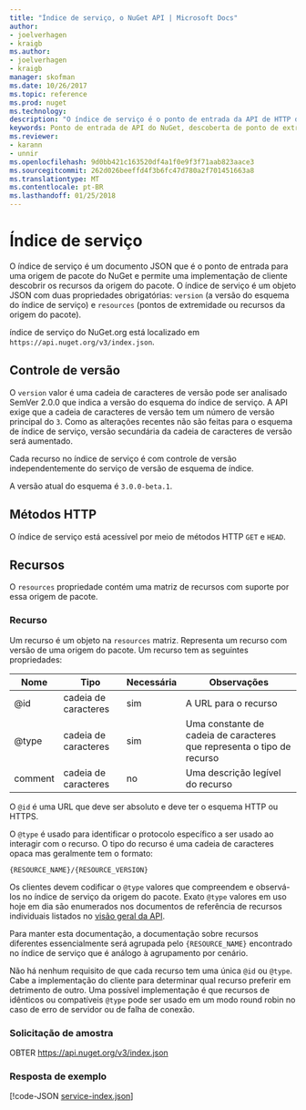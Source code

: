 ```yaml
---
title: "Índice de serviço, o NuGet API | Microsoft Docs"
author:
- joelverhagen
- kraigb
ms.author:
- joelverhagen
- kraigb
manager: skofman
ms.date: 10/26/2017
ms.topic: reference
ms.prod: nuget
ms.technology: 
description: "O índice de serviço é o ponto de entrada da API de HTTP do NuGet e enumera os recursos do servidor."
keywords: Ponto de entrada de API do NuGet, descoberta de ponto de extremidade NuGetA PI
ms.reviewer:
- karann
- unnir
ms.openlocfilehash: 9d0bb421c163520df4a1f0e9f3f71aab823aace3
ms.sourcegitcommit: 262d026beeffd4f3b6fc47d780a2f701451663a8
ms.translationtype: MT
ms.contentlocale: pt-BR
ms.lasthandoff: 01/25/2018
---
```

# <a name="service-index"></a>Índice de serviço

O índice de serviço é um documento JSON que é o ponto de entrada para uma origem de pacote do NuGet e permite uma implementação de cliente descobrir os recursos da origem do pacote. O índice de serviço é um objeto JSON com duas propriedades obrigatórias: `version` (a versão do esquema do índice de serviço) e `resources` (pontos de extremidade ou recursos da origem do pacote).

índice de serviço do NuGet.org está localizado em `https://api.nuget.org/v3/index.json`.

## <a name="versioning"></a>Controle de versão

O `version` valor é uma cadeia de caracteres de versão pode ser analisado SemVer 2.0.0 que indica a versão do esquema do índice de serviço.
A API exige que a cadeia de caracteres de versão tem um número de versão principal do `3`. Como as alterações recentes não são feitas para o esquema de índice de serviço, versão secundária da cadeia de caracteres de versão será aumentado.

Cada recurso no índice de serviço é com controle de versão independentemente do serviço de versão de esquema de índice.

A versão atual do esquema é `3.0.0-beta.1`.

## <a name="http-methods"></a>Métodos HTTP

O índice de serviço está acessível por meio de métodos HTTP `GET` e `HEAD`.

## <a name="resources"></a>Recursos

O `resources` propriedade contém uma matriz de recursos com suporte por essa origem de pacote.

### <a name="resource"></a>Recurso

Um recurso é um objeto na `resources` matriz. Representa um recurso com versão de uma origem do pacote. Um recurso tem as seguintes propriedades:

Nome          | Tipo   | Necessária | Observações
------------- | ------ | -------- | -----
@id           | cadeia de caracteres | sim      | A URL para o recurso
@type         | cadeia de caracteres | sim      | Uma constante de cadeia de caracteres que representa o tipo de recurso
comment       | cadeia de caracteres | no       | Uma descrição legível do recurso

O `@id` é uma URL que deve ser absoluto e deve ter o esquema HTTP ou HTTPS.

O `@type` é usado para identificar o protocolo específico a ser usado ao interagir com o recurso. O tipo do recurso é uma cadeia de caracteres opaca mas geralmente tem o formato:

    {RESOURCE_NAME}/{RESOURCE_VERSION}

Os clientes devem codificar o `@type` valores que compreendem e observá-los no índice de serviço da origem do pacote. Exato `@type` valores em uso hoje em dia são enumerados nos documentos de referência de recursos individuais listados no [visão geral da API](overview.md#resources-and-schema).

Para manter esta documentação, a documentação sobre recursos diferentes essencialmente será agrupada pelo `{RESOURCE_NAME}` encontrado no índice de serviço que é análogo à agrupamento por cenário. 

Não há nenhum requisito de que cada recurso tem uma única `@id` ou `@type`. Cabe a implementação do cliente para determinar qual recurso preferir em detrimento de outro. Uma possível implementação é que recursos de idênticos ou compatíveis `@type` pode ser usado em um modo round robin no caso de erro de servidor ou de falha de conexão.

### <a name="sample-request"></a>Solicitação de amostra

OBTER https://api.nuget.org/v3/index.json

### <a name="sample-response"></a>Resposta de exemplo

[!code-JSON [service-index.json](./_data/service-index.json)]
